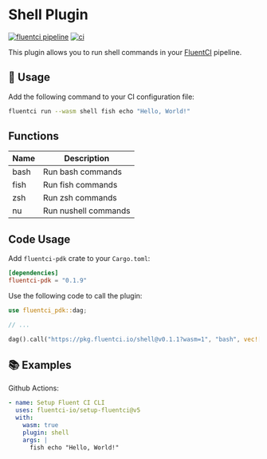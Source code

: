 # Shell Plugin

[![fluentci pipeline](https://shield.fluentci.io/x/shell)](https://pkg.fluentci.io/shell)
[![ci](https://github.com/fluentci-io/shell-plugin/actions/workflows/ci.yml/badge.svg)](https://github.com/fluentci-io/shell-plugin/actions/workflows/ci.yml)


This plugin allows you to run shell commands in your [FluentCI](https://fluentci.io) pipeline.

## 🚀 Usage

Add the following command to your CI configuration file:

```bash
fluentci run --wasm shell fish echo "Hello, World!"
```

## Functions

| Name   | Description                               |
| ------ | ----------------------------------------- |
| bash   | Run bash commands                         |
| fish   | Run fish commands                         |
| zsh    | Run zsh commands                          |
| nu     | Run nushell commands                      |

## Code Usage

Add `fluentci-pdk` crate to your `Cargo.toml`:

```toml
[dependencies]
fluentci-pdk = "0.1.9"
```

Use the following code to call the plugin:

```rust
use fluentci_pdk::dag;

// ...

dag().call("https://pkg.fluentci.io/shell@v0.1.1?wasm=1", "bash", vec!["echo 'Hello, World!'"])?;
```

## 📚 Examples

Github Actions:

```yaml
- name: Setup Fluent CI CLI
  uses: fluentci-io/setup-fluentci@v5
  with:
    wasm: true
    plugin: shell
    args: |
      fish echo "Hello, World!"
```
